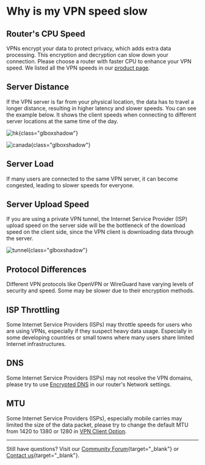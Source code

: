 # Why is my VPN speed slow

## Router's CPU Speed

VPNs encrypt your data to protect privacy, which adds extra data processing. This encryption and decryption can slow down your connection. Please choose a router with faster CPU to enhance your VPN speed. We listed all the VPN speeds in our [product page](https://www.gl-inet.com/products/).

## Server Distance

If the VPN server is far from your physical location, the data has to travel a longer distance, resulting in higher latency and slower speeds. You can see the example below. It shows the client speeds when connecting to different server locations at the same time of the day.

![hk](https://static.gl-inet.com/docs/router/en/4/faq/vpn_speed/hkserver.jpg){class="glboxshadow"}

![canada](https://static.gl-inet.com/docs/router/en/4/faq/vpn_speed/canadaserver.jpg){class="glboxshadow"}

## Server Load

If many users are connected to the same VPN server, it can become congested, leading to slower speeds for everyone.

## Server Upload Speed

If you are using a private VPN tunnel, the Internet Service Provider (ISP) upload speed on the server side will be the bottleneck of the download speed on the client side, since the VPN client is downloading data through the server.

![tunnel](https://static.gl-inet.com/docs/router/en/4/faq/vpn_speed/tunnel.png){class="glboxshadow"}

## Protocol Differences

Different VPN protocols like OpenVPN or WireGuard have varying levels of security and speed. Some may be slower due to their encryption methods.

## ISP Throttling
 
 Some Internet Service Providers (ISPs) may throttle speeds for users who are using VPNs, especially if they suspect heavy data usage. Especially in some developing countries or small towns where many users share limited Internet infrastructures.

## DNS

 Some Internet Service Providers (ISPs) may not resolve the VPN domains, please try to use [Encrypted DNS](../interface_guide/dns.md#dns-server-settings) in our router's Network settings.

## MTU

 Some Internet Service Providers (ISPs), especially mobile carries may limited the size of the data packet, please try to change the default MTU from 1420 to 1380 or 1280 in [VPN Client Option](../interface_guide/vpn_dashboard_v4.7.md#vpn-client-options).

---

Still have questions? Visit our [Community Forum](https://forum.gl-inet.com){target="_blank"} or [Contact us](https://www.gl-inet.com/contacts/){target="_blank"}.